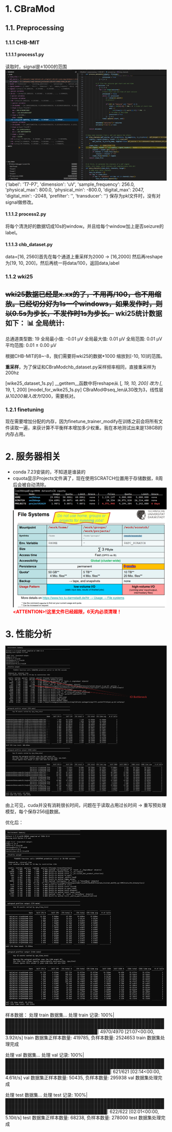 # 1. CBraMod

## 1.1. Preprocessing

### 1.1.1 CHB-MIT

#### 1.1.1.1 process1.py
读取时，signal是±1000的范围![alt text](image.png)
{'label': 'T7-P7', 'dimension': 'uV', 'sample_frequency': 256.0, 'physical_max': 800.0, 'physical_min': -800.0, 'digital_max': 2047, 'digital_min': -2048, 'prefilter': '', 'transducer': ''}
保存为pkl文件时，没有对signal做修改。

#### 1.1.1.2 process2.py
将每个清洗好的数据切成10s的window。并且给每个window加上是否seizure的label。

#### 1.1.1.3 chb_dataset.py
data=[16, 2560]首先在每个通道上重采样为2000 -> [16,2000]
然后再reshape为[19, 10, 200]，然后再统一将data/100，返回data,label

### 1.1.2 wki25
~~wki25数据已经是x.xx的了，不用再/100，也不用缩放。已经切分好为1s一个windows，如果发作时，则以0.5s为步长，不发作时1s为步长。~~
wki25统计数据如下：
📊 全局统计:
----------------------------------------
总通道类型数: 19
全局最小值: -0.01 μV
全局最大值: 0.01 μV
全局范围: 0.01 μV
平均范围: 0.01 ± 0.00 μV

根据CHB-MIT的8~-8，我们需要将wki25的数据*1000 缩放到[-10, 10]的范围。

**重采样**，为了保证和CBraModchb_dataset.py采样频率相同，直接重采样为200hz

[wike25_dataset_1s.py] __getitem__函数中将reshape从 [_, 19, 10, 200] 改为 [_, 19, 1, 200] 
[model_for_wike25_1s.py] CBraMod中seq_len从30改为3，线性层从10*200输入改为1*200，需要核对。

### 1.2.1 finetuning
现在需要增加分配的内存，因为finetune_trainer_modify在训练之前会将所有文件读取一遍，来获计算不平衡样本增加多少权重。我在本地测试出来是138GB的内存占用。

# 2. 服务器相关
- conda 7.23安装的，不知道是谁装的
- cquota显示Projects文件满了，现在使用SCRATCH位置用于存储数据，8周后会被自动清除。
![alt text](image-1.png)![alt text](image-2.png)
<span style="color:red; font-weight:bold;">**\<ATTENTION\>!这里文件已经超限，6天内必须清理！**</span>

# 3. 性能分析
![alt text](image-5.png)

由上可见，cuda并没有消耗很长时间，问题在于读取占用过长时间 -> 重写预处理模型，每个保存256组数据。

优化后：

![alt text](image-6.png)


样本数据：
处理 train 数据集...
处理 train 记录: 100%|█████████████████████████████████████████████████████████████████████████████████████████████████████████████████████████████████| 4970/4970 [21:07<00:00,  3.92it/s]
train 数据集正样本数量: 419785, 负样本数量: 2524653
train 数据集处理完成

处理 val 数据集...
处理 val 记录: 100%|█████████████████████████████████████████████████████████████████████████████████████████████████████████████████████████████████████| 621/621 [02:14<00:00,  4.61it/s]
val 数据集正样本数量: 50435, 负样本数量: 295938
val 数据集处理完成

处理 test 数据集...
处理 test 记录: 100%|████████████████████████████████████████████████████████████████████████████████████████████████████████████████████████████████████| 622/622 [02:01<00:00,  5.10it/s] 
test 数据集正样本数量: 68238, 负样本数量: 278000
test 数据集处理完成